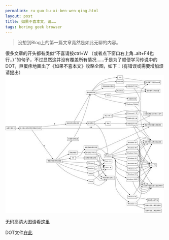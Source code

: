 ```yaml
---
permalink: ru-guo-bu-xi-ben-wen-qing.html
layout: post
title: 如果不喜本文，请……
tags: boring geek browser
---
```


>没想到Blog上的第一篇文章竟然是如此无聊的内容。

很多文章的开头都有类似“不喜请按ctrl+W （或者点下窗口右上角..alt+F4也行..）”的句子，不过显然这并没有覆盖所有情况……于是为了顺便学习传说中的DOT，巨蛋疼地画出了《如果不喜本文》攻略全图，如下：（有错误或需要增加烦请提出）![](/images/tumblr_m9vbkgEZkc1rws8vt.jpg)

无码高清大图请看[这里](http://learn.tsinghua.edu.cn:8080/2011011262/upload/main.dot.jpeg)

DOT文件[在此](http://pastebin.com/xjun37py)

